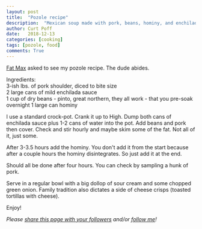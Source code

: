 ```yaml
---
layout: post
title:  "Pozole recipe"
description:  "Mexican soup made with pork, beans, hominy, and enchilada sauce as the broth."
author: Curt Poff
date:   2018-12-13
categories: [cooking]
tags: [pozole, food]
comments: True
---
```


[Fat Max](https://www.instagram.com/cookingwithfatmax/) asked to see my pozole recipe. The dude abides.

<!--more-->

Ingredients:  
3-ish lbs. of pork shoulder, diced to bite size  
2 large cans of mild enchilada sauce  
1 cup of dry beans - pinto, great northern, they all work - that you pre-soak overnight
1 large can hominy

I use a standard crock-pot. Crank it up to High. Dump both cans of enchilada sauce plus 1-2 cans of water into the pot. Add beans and pork then cover. Check and stir hourly and maybe skim some of the fat. Not all of it, just some.

After 3-3.5 hours add the hominy. You don't add it from the start because after a couple hours the hominy disintegrates. So just add it at the end. 

Should all be done after four hours. You can check by sampling a hunk of pork.

Serve in a regular bowl with a big dollop of sour cream and some chopped green onion. Family tradition also dictates a side of cheese crisps (toasted tortillas with cheese).

Enjoy!

*Please
<a href="https://twitter.com/intent/tweet?url={{ site.production_url }}{{ page.url }}&text={{ page.title }}&via=cpoff" 
   target="_blank">
  share this page with your followers</a> 
and/or 
<a href="https://twitter.com/cpoff">
  follow me</a>!*
